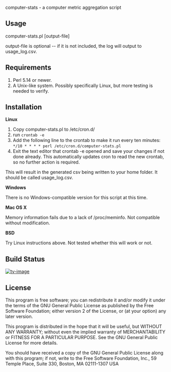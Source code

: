 computer-stats - a computer metric aggregation script

## Usage

computer-stats.pl [output-file]

output-file is optional -- if it is not included, the log will output to usage_log.csv.

## Requirements

1. Perl 5.14 or newer.
2. A Unix-like system. Possibly specifically Linux, but more testing is needed to verify.

## Installation

**Linux**

1. Copy computer-stats.pl to /etc/cron.d/
2. run `crontab -e`
3. Add the following line to the crontab to make it run every ten minutes:
`*/10 * * * * perl /etc/cron.d/computer-stats.pl`
4. Exit the text editor that crontab -e opened and save your changes if not done already.
This automatically updates cron to read the new crontab, so no further action is required.

This will result in the generated csv being written to your home folder. It should be called usage_log.csv.

**Windows**

There is no Windows-compatible version for this script at this time.

**Mac OS X**

Memory information fails due to a lack of /proc/meminfo. Not compatible without modification.

**BSD**

Try Linux instructions above. Not tested whether this will work or not.

## Build Status

[![tv-image][]][tv-site]

[tv-image]: https://travis-ci.org/SilverNexus/computer-stats.svg?branch=master
[tv-site]: https://travis-ci.org/SilverNexus/computer-stats/branches

## License

This program is free software; you can redistribute it and/or modify
it under the terms of the GNU General Public License as published by
the Free Software Foundation; either version 2 of the License, or
(at your option) any later version.

This program is distributed in the hope that it will be useful,
but WITHOUT ANY WARRANTY; without even the implied warranty of
MERCHANTABILITY or FITNESS FOR A PARTICULAR PURPOSE.  See the
GNU General Public License for more details.

You should have received a copy of the GNU General Public License
along with this program; if not, write to the Free Software
Foundation, Inc., 59 Temple Place, Suite 330, Boston, MA  02111-1307  USA
